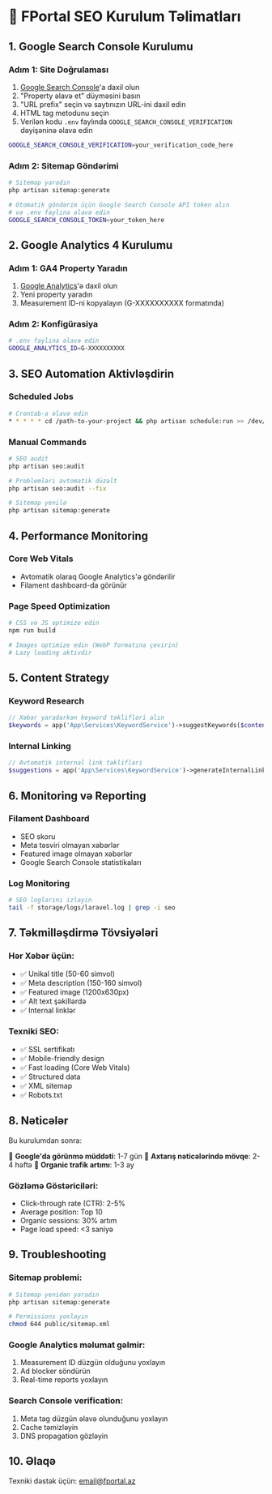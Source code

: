 # 🚀 FPortal SEO Kurulum Təlimatları

## 1. Google Search Console Kurulumu

### Adım 1: Site Doğrulaması
1. [Google Search Console](https://search.google.com/search-console)'a daxil olun
2. "Property əlavə et" düyməsini basın
3. "URL prefix" seçin və saytınızın URL-ini daxil edin
4. HTML tag metodunu seçin
5. Verilən kodu `.env` faylında `GOOGLE_SEARCH_CONSOLE_VERIFICATION` dəyişəninə əlavə edin

```bash
GOOGLE_SEARCH_CONSOLE_VERIFICATION=your_verification_code_here
```

### Adım 2: Sitemap Göndərimi
```bash
# Sitemap yaradın
php artisan sitemap:generate

# Otomatik göndərim üçün Google Search Console API token alın
# və .env faylına əlavə edin
GOOGLE_SEARCH_CONSOLE_TOKEN=your_token_here
```

## 2. Google Analytics 4 Kurulumu

### Adım 1: GA4 Property Yaradın
1. [Google Analytics](https://analytics.google.com)'ə daxil olun
2. Yeni property yaradın
3. Measurement ID-ni kopyalayın (G-XXXXXXXXXX formatında)

### Adım 2: Konfigürasiya
```bash
# .env faylına əlavə edin
GOOGLE_ANALYTICS_ID=G-XXXXXXXXXX
```

## 3. SEO Automation Aktivləşdirin

### Scheduled Jobs
```bash
# Crontab-a əlavə edin
* * * * * cd /path-to-your-project && php artisan schedule:run >> /dev/null 2>&1
```

### Manual Commands
```bash
# SEO audit
php artisan seo:audit

# Problemləri avtomatik düzəlt
php artisan seo:audit --fix

# Sitemap yenilə
php artisan sitemap:generate
```

## 4. Performance Monitoring

### Core Web Vitals
- Avtomatik olaraq Google Analytics'ə göndərilir
- Filament dashboard-da görünür

### Page Speed Optimization
```bash
# CSS və JS optimize edin
npm run build

# Images optimize edin (WebP formatına çevirin)
# Lazy loading aktivdir
```

## 5. Content Strategy

### Keyword Research
```php
// Xəbər yaradarkən keyword təklifləri alın
$keywords = app('App\Services\KeywordService')->suggestKeywords($content, $category);
```

### Internal Linking
```php
// Avtomatik internal link təklifləri
$suggestions = app('App\Services\KeywordService')->generateInternalLinkSuggestions($content);
```

## 6. Monitoring və Reporting

### Filament Dashboard
- SEO skoru
- Meta təsviri olmayan xəbərlər
- Featured image olmayan xəbərlər
- Google Search Console statistikaları

### Log Monitoring
```bash
# SEO loglarını izləyin
tail -f storage/logs/laravel.log | grep -i seo
```

## 7. Təkmilləşdirmə Tövsiyələri

### Hər Xəbər üçün:
- ✅ Unikal title (50-60 simvol)
- ✅ Meta description (150-160 simvol)
- ✅ Featured image (1200x630px)
- ✅ Alt text şəkillərdə
- ✅ Internal linklər

### Texniki SEO:
- ✅ SSL sertifikatı
- ✅ Mobile-friendly design
- ✅ Fast loading (Core Web Vitals)
- ✅ Structured data
- ✅ XML sitemap
- ✅ Robots.txt

## 8. Nəticələr

Bu kurulumdan sonra:

🎯 **Google'da görünmə müddəti**: 1-7 gün
🎯 **Axtarış nəticələrində mövqe**: 2-4 həftə
🎯 **Organic trafik artımı**: 1-3 ay

### Gözləmə Göstəriciləri:
- Click-through rate (CTR): 2-5%
- Average position: Top 10
- Organic sessions: 30% artım
- Page load speed: <3 saniyə

## 9. Troubleshooting

### Sitemap problemi:
```bash
# Sitemap yenidən yaradın
php artisan sitemap:generate

# Permissions yoxlayın
chmod 644 public/sitemap.xml
```

### Google Analytics məlumat gəlmir:
1. Measurement ID düzgün olduğunu yoxlayın
2. Ad blocker söndürün
3. Real-time reports yoxlayın

### Search Console verification:
1. Meta tag düzgün əlavə olunduğunu yoxlayın
2. Cache təmizləyin
3. DNS propagation gözləyin

## 10. Əlaqə

Texniki dəstək üçün: [email@fportal.az](mailto:email@fportal.az)